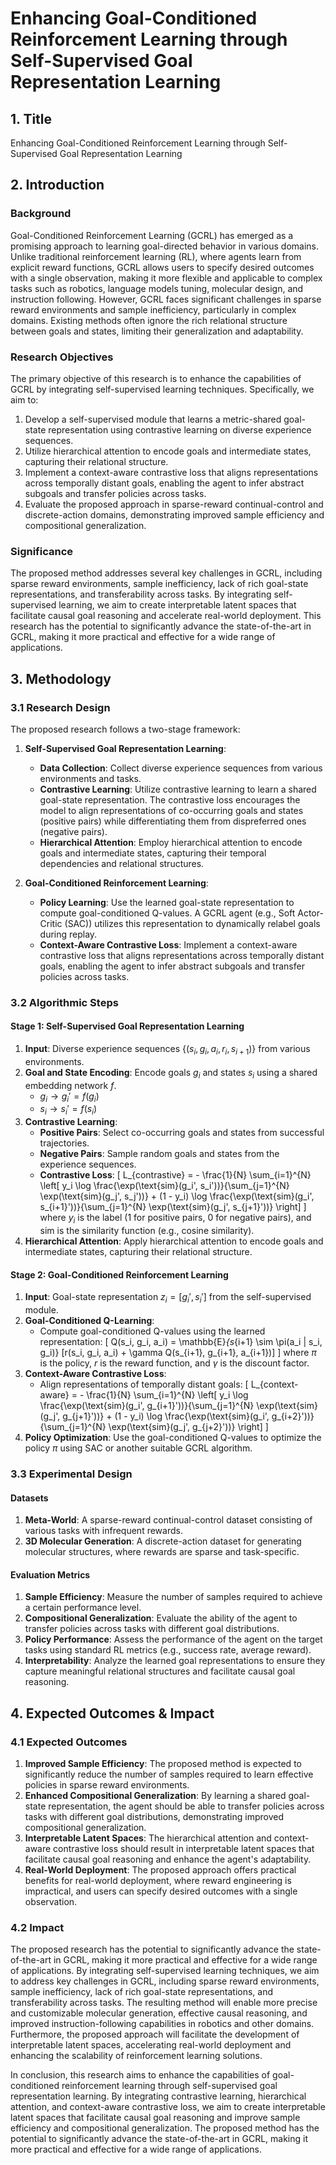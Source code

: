 # Enhancing Goal-Conditioned Reinforcement Learning through Self-Supervised Goal Representation Learning

## 1. Title

Enhancing Goal-Conditioned Reinforcement Learning through Self-Supervised Goal Representation Learning

## 2. Introduction

### Background

Goal-Conditioned Reinforcement Learning (GCRL) has emerged as a promising approach to learning goal-directed behavior in various domains. Unlike traditional reinforcement learning (RL), where agents learn from explicit reward functions, GCRL allows users to specify desired outcomes with a single observation, making it more flexible and applicable to complex tasks such as robotics, language models tuning, molecular design, and instruction following. However, GCRL faces significant challenges in sparse reward environments and sample inefficiency, particularly in complex domains. Existing methods often ignore the rich relational structure between goals and states, limiting their generalization and adaptability.

### Research Objectives

The primary objective of this research is to enhance the capabilities of GCRL by integrating self-supervised learning techniques. Specifically, we aim to:
1. Develop a self-supervised module that learns a metric-shared goal-state representation using contrastive learning on diverse experience sequences.
2. Utilize hierarchical attention to encode goals and intermediate states, capturing their relational structure.
3. Implement a context-aware contrastive loss that aligns representations across temporally distant goals, enabling the agent to infer abstract subgoals and transfer policies across tasks.
4. Evaluate the proposed approach in sparse-reward continual-control and discrete-action domains, demonstrating improved sample efficiency and compositional generalization.

### Significance

The proposed method addresses several key challenges in GCRL, including sparse reward environments, sample inefficiency, lack of rich goal-state representations, and transferability across tasks. By integrating self-supervised learning, we aim to create interpretable latent spaces that facilitate causal goal reasoning and accelerate real-world deployment. This research has the potential to significantly advance the state-of-the-art in GCRL, making it more practical and effective for a wide range of applications.

## 3. Methodology

### 3.1 Research Design

The proposed research follows a two-stage framework:

1. **Self-Supervised Goal Representation Learning**:
   - **Data Collection**: Collect diverse experience sequences from various environments and tasks.
   - **Contrastive Learning**: Utilize contrastive learning to learn a shared goal-state representation. The contrastive loss encourages the model to align representations of co-occurring goals and states (positive pairs) while differentiating them from dispreferred ones (negative pairs).
   - **Hierarchical Attention**: Employ hierarchical attention to encode goals and intermediate states, capturing their temporal dependencies and relational structures.

2. **Goal-Conditioned Reinforcement Learning**:
   - **Policy Learning**: Use the learned goal-state representation to compute goal-conditioned Q-values. A GCRL agent (e.g., Soft Actor-Critic (SAC)) utilizes this representation to dynamically relabel goals during replay.
   - **Context-Aware Contrastive Loss**: Implement a context-aware contrastive loss that aligns representations across temporally distant goals, enabling the agent to infer abstract subgoals and transfer policies across tasks.

### 3.2 Algorithmic Steps

#### Stage 1: Self-Supervised Goal Representation Learning

1. **Input**: Diverse experience sequences $\{(s_i, g_i, a_i, r_i, s_{i+1})\}$ from various environments.
2. **Goal and State Encoding**: Encode goals $g_i$ and states $s_i$ using a shared embedding network $f$.
   - $g_i \rightarrow g_i' = f(g_i)$
   - $s_i \rightarrow s_i' = f(s_i)$
3. **Contrastive Learning**:
   - **Positive Pairs**: Select co-occurring goals and states from successful trajectories.
   - **Negative Pairs**: Sample random goals and states from the experience sequences.
   - **Contrastive Loss**:
     \[
     L_{contrastive} = - \frac{1}{N} \sum_{i=1}^{N} \left[ y_i \log \frac{\exp(\text{sim}(g_i', s_i'))}{\sum_{j=1}^{N} \exp(\text{sim}(g_j', s_j'))} + (1 - y_i) \log \frac{\exp(\text{sim}(g_i', s_{i+1}'))}{\sum_{j=1}^{N} \exp(\text{sim}(g_j', s_{j+1}'))} \right]
     \]
     where $y_i$ is the label (1 for positive pairs, 0 for negative pairs), and $\text{sim}$ is the similarity function (e.g., cosine similarity).
4. **Hierarchical Attention**: Apply hierarchical attention to encode goals and intermediate states, capturing their relational structure.

#### Stage 2: Goal-Conditioned Reinforcement Learning

1. **Input**: Goal-state representation $z_i = [g_i', s_i']$ from the self-supervised module.
2. **Goal-Conditioned Q-Learning**:
   - Compute goal-conditioned Q-values using the learned representation:
     \[
     Q(s_i, g_i, a_i) = \mathbb{E}_{s_{i+1} \sim \pi(a_i | s_i, g_i)} [r(s_i, g_i, a_i) + \gamma Q(s_{i+1}, g_{i+1}, a_{i+1})]
     \]
     where $\pi$ is the policy, $r$ is the reward function, and $\gamma$ is the discount factor.
3. **Context-Aware Contrastive Loss**:
   - Align representations of temporally distant goals:
     \[
     L_{context-aware} = - \frac{1}{N} \sum_{i=1}^{N} \left[ y_i \log \frac{\exp(\text{sim}(g_i', g_{i+1}'))}{\sum_{j=1}^{N} \exp(\text{sim}(g_j', g_{j+1}'))} + (1 - y_i) \log \frac{\exp(\text{sim}(g_i', g_{i+2}'))}{\sum_{j=1}^{N} \exp(\text{sim}(g_j', g_{j+2}'))} \right]
     \]
4. **Policy Optimization**: Use the goal-conditioned Q-values to optimize the policy $\pi$ using SAC or another suitable GCRL algorithm.

### 3.3 Experimental Design

#### Datasets

1. **Meta-World**: A sparse-reward continual-control dataset consisting of various tasks with infrequent rewards.
2. **3D Molecular Generation**: A discrete-action dataset for generating molecular structures, where rewards are sparse and task-specific.

#### Evaluation Metrics

1. **Sample Efficiency**: Measure the number of samples required to achieve a certain performance level.
2. **Compositional Generalization**: Evaluate the ability of the agent to transfer policies across tasks with different goal distributions.
3. **Policy Performance**: Assess the performance of the agent on the target tasks using standard RL metrics (e.g., success rate, average reward).
4. **Interpretability**: Analyze the learned goal representations to ensure they capture meaningful relational structures and facilitate causal goal reasoning.

## 4. Expected Outcomes & Impact

### 4.1 Expected Outcomes

1. **Improved Sample Efficiency**: The proposed method is expected to significantly reduce the number of samples required to learn effective policies in sparse reward environments.
2. **Enhanced Compositional Generalization**: By learning a shared goal-state representation, the agent should be able to transfer policies across tasks with different goal distributions, demonstrating improved compositional generalization.
3. **Interpretable Latent Spaces**: The hierarchical attention and context-aware contrastive loss should result in interpretable latent spaces that facilitate causal goal reasoning and enhance the agent's adaptability.
4. **Real-World Deployment**: The proposed approach offers practical benefits for real-world deployment, where reward engineering is impractical, and users can specify desired outcomes with a single observation.

### 4.2 Impact

The proposed research has the potential to significantly advance the state-of-the-art in GCRL, making it more practical and effective for a wide range of applications. By integrating self-supervised learning techniques, we aim to address key challenges in GCRL, including sparse reward environments, sample inefficiency, lack of rich goal-state representations, and transferability across tasks. The resulting method will enable more precise and customizable molecular generation, effective causal reasoning, and improved instruction-following capabilities in robotics and other domains. Furthermore, the proposed approach will facilitate the development of interpretable latent spaces, accelerating real-world deployment and enhancing the scalability of reinforcement learning solutions.

In conclusion, this research aims to enhance the capabilities of goal-conditioned reinforcement learning through self-supervised goal representation learning. By integrating contrastive learning, hierarchical attention, and context-aware contrastive loss, we aim to create interpretable latent spaces that facilitate causal goal reasoning and improve sample efficiency and compositional generalization. The proposed method has the potential to significantly advance the state-of-the-art in GCRL, making it more practical and effective for a wide range of applications.